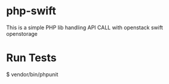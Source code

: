 # php-swift

This is a simple PHP lib handling API CALL with openstack swift openstorage

# Run Tests
$ vendor/bin/phpunit
```

